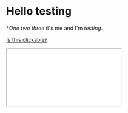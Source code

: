 # Hello testing

**One two three* it's me and I'm *testing*.

[Is this clickable?](https://google.com)

<iframe src='../iframes/plotly_graph.html'></iframe>